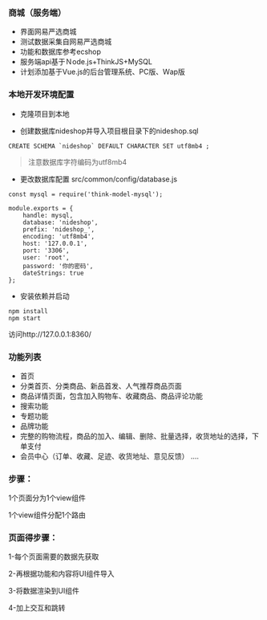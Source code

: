 ### 商城（服务端）

+ 界面网易严选商城
+ 测试数据采集自网易严选商城
+ 功能和数据库参考ecshop
+ 服务端api基于Ｎode.js+ThinkJS+MySQL
+ 计划添加基于Vue.js的后台管理系统、PC版、Ｗap版

### 本地开发环境配置
+ 克隆项目到本地

+ 创建数据库nideshop并导入项目根目录下的nideshop.sql
```
CREATE SCHEMA `nideshop` DEFAULT CHARACTER SET utf8mb4 ;
```
> 注意数据库字符编码为utf8mb4 
+ 更改数据库配置
  src/common/config/database.js
  
```
const mysql = require('think-model-mysql');

module.exports = {
    handle: mysql,
    database: 'nideshop',
    prefix: 'nideshop_',
    encoding: 'utf8mb4',
    host: '127.0.0.1',
    port: '3306',
    user: 'root',
    password: '你的密码',
    dateStrings: true
};
```

+ 安装依赖并启动
```
npm install
npm start
```
访问http://127.0.0.1:8360/




### 功能列表
+ 首页
+ 分类首页、分类商品、新品首发、人气推荐商品页面
+ 商品详情页面，包含加入购物车、收藏商品、商品评论功能
+ 搜索功能
+ 专题功能
+ 品牌功能
+ 完整的购物流程，商品的加入、编辑、删除、批量选择，收货地址的选择，下单支付
+ 会员中心（订单、收藏、足迹、收货地址、意见反馈）
....



### 步骤：

1个页面分为1个view组件

1个view组件分配1个路由



### 页面得步骤：

1-每个页面需要的数据先获取

2-再根据功能和内容将UI组件导入

3-将数据渲染到UI组件

4-加上交互和跳转


